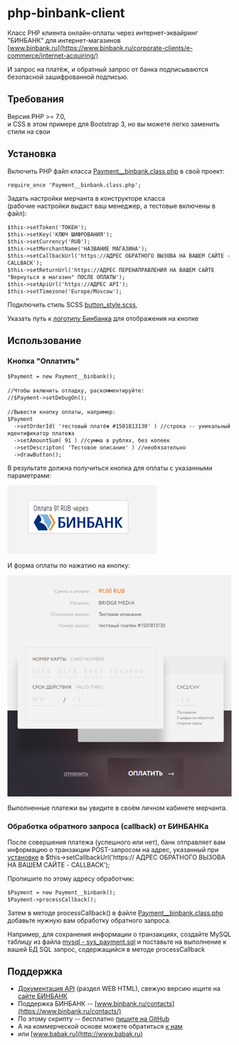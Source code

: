 # php-binbank-client
Класс PHP клиента онлайн-оплаты через интернет-эквайринг "БИНБАНК" для интернет-магазинов  
[www.binbank.ru](https://www.binbank.ru/corporate-clients/e-commerce/internet-acquiring/)

И запрос на платёж, и обратный запрос от банка подписываются безопасной зашифрованной подписью.
  
  
## Требования
Версия PHP >= 7.0,  
и CSS в этом примере для Bootstrap 3, но вы можете легко заменить стили на свои

## Установка
Включить PHP файл класса [Payment__binbank.class.php](/Payment__binbank.class.php) в свой проект:
```
require_once 'Payment__binbank.class.php';
```
Задать настройки мерчанта в конструкторе класса  
(рабочие настройки выдаст ваш менеджер, а тестовые включены в файл):
```
$this->setToken('ТОКЕН');
$this->setKey('КЛЮЧ ШИФРОВАНИЯ');
$this->setCurrency('RUB');
$this->setMerchantName('НАЗВАНИЕ МАГАЗИНА');
$this->setCallbackUrl('https://АДРЕС ОБРАТНОГО ВЫЗОВА НА ВАШЕМ САЙТЕ - CALLBACK');
$this->setReturnUrl('https://АДРЕС ПЕРЕНАПРАВЛЕНИЯ НА ВАШЕМ САЙТЕ "Вернуться в магазин" ПОСЛЕ ОПЛАТЫ');
$this->setApiUrl('https://АДРЕС API');
$this->setTimezone('Europe/Moscow');
```
Подключить стиль SCSS [button_style.scss](/button_style.scss), 
 
Указать путь к [логотипу Бинбанка](/binbank_lil_logo.png) для отображения на кнопке  



## Использование
### Кнопка "Оплатить"
```
$Payment = new Payment__binbank();

//Чтобы включить отладку, раскомментируйте:
//$Payment->setDebugOn();

//Вывести кнопку оплаты, например:
$Payment
  ->setOrderId( 'тестовый платёж #1501813130' ) //строка -- уникальный идентификатор платежа
  ->setAmountSum( 91 ) //сумма в рублях, без копеек
  ->setDescripton( 'Тестовое описание' ) //необязательно
  ->drawButton();
```
В результате должна получиться кнопка для оплаты с указанными параметрами:

![Screenshot](/screenshot.png)
  
И форма оплаты по нажатию на кнопку:

![Screenshot2](/screenshot2.png)
  
Выполненные платежи вы увидите в своём личном кабинете мерчанта.

### Обработка обратного запроса (callback) от БИНБАНКа
После совершения платежа (успешного или нет), банк отправляет вам информацию о транзакции POST-запросом на адрес, указанный при [установке](#Установка) в 
$this->setCallbackUrl('https:// АДРЕС ОБРАТНОГО ВЫЗОВА НА ВАШЕМ САЙТЕ - CALLBACK');
  
Пропишите по этому адресу обработчик:
```
$Payment = new Payment__binbank();  
$Payment->processCallback();
```
Затем в методе processCallback() в файле [Payment__binbank.class.php](/Payment__binbank.class.php) добавьте нужную вам обработку обратного запроса.  
  
Например, для сохранения информации о транзакциях, создайте MySQL таблицу из файла [mysql - sys_payment.sql](/mysql%20-%20sys_payment.sql) и поставьте на выполнение к вашей БД SQL запрос, содержащийся в методе processCallback

## Поддержка
* [Документация API](/OWS-MdmPayWebAPI1.2-110417-1700-64.pdf) (раздел WEB HTML), свежую версию ищите на [сайте БИНБАНК](https://www.binbank.ru/corporate-clients/e-commerce/internet-acquiring/#b1v4)
* Поддержка БИНБАНК -- [www.binbank.ru/contacts](https://www.binbank.ru/contacts/)  
* По этому скрипту -- бесплатно [пишите на GitHub](https://github.com/bridgemedia/php-binbank-client/issues)
* А на коммерческой основе можете обратиться [к нам](https://bridgemedia.ru/about/contacts/)
* или [www.babak.ru](http://www.babak.ru)
